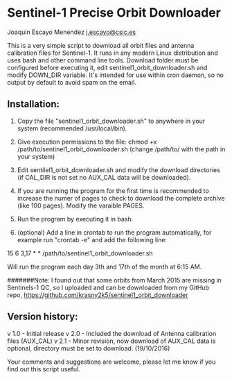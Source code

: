 # Sentinel-1 Precise Orbit Downloader
Joaquin Escayo Menendez j.escayo@csic.es

This is a very simple script to download all orbit files and antenna calibration files for Sentinel-1.
It runs in any modern Linux distribution and uses bash and other command line tools.
Download folder must be configured before executing it, edit sentinel1_orbit_downloader.sh and modify DOWN_DIR variable.
It's intended for use within cron daemon, so no output by default to avoid spam on the email.

## Installation:
1. Copy the file "sentinel1_orbit_downloader.sh" to anywhere in your system (recommended /usr/local/bin).

2. Give execution permissions to the file: chmod +x /path/to/sentinel1_orbit_downloader.sh (change /path/to/ with the path in your system)

3. Edit sentilel1_orbit_downloader.sh and modify the download directories (if CAL_DIR is not set no AUX_CAL data will be downloaded).

4. If you are running the program for the first time is recommended to increase the numer of pages to check to download the complete archive (like 100 pages). Modify the varaible PAGES.

5. Run the program by executing it in bash.

6. (optional) Add a line in crontab to run the program automatically, for example run "crontab -e" and add the following line:

15 6 3,17 * * /path/to/sentinel1_orbit_downloader.sh

Will run the program each day 3th and 17th of the month at 6:15 AM.


#######Note: I found out that some orbits from March 2015 are missing in Sentinels-1 QC, so I uploaded and can be downloaded from my GitHub repo, https://github.com/krasny2k5/sentinel1_orbit_downloader


## Version history:
v 1.0 - Initial release
v 2.0 - Included the download of Antenna calibration files (AUX_CAL)
v 2.1 - Minor revision, now download of AUX_CAL data is optional, directory must be set to download. (19/10/2016)

Your comments and suggestions are welcome, please let me know if you find out this script useful.

